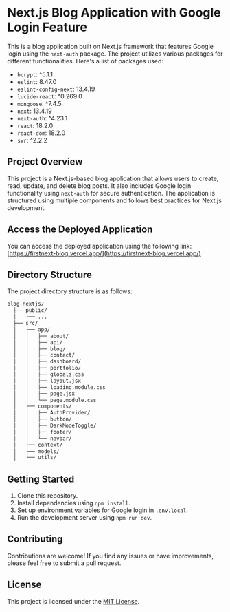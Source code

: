 # Next.js Blog Application with Google Login Feature

This is a blog application built on Next.js framework that features Google login using the `next-auth` package. The project utilizes various packages for different functionalities. Here's a list of packages used:

- `bcrypt`: ^5.1.1
- `eslint`: 8.47.0
- `eslint-config-next`: 13.4.19
- `lucide-react`: ^0.269.0
- `mongoose`: ^7.4.5
- `next`: 13.4.19
- `next-auth`: ^4.23.1
- `react`: 18.2.0
- `react-dom`: 18.2.0
- `swr`: ^2.2.2

## Project Overview

This project is a Next.js-based blog application that allows users to create, read, update, and delete blog posts. It also includes Google login functionality using `next-auth` for secure authentication. The application is structured using multiple components and follows best practices for Next.js development.

## Access the Deployed Application

You can access the deployed application using the following link: [https://firstnext-blog.vercel.app/](https://firstnext-blog.vercel.app/)

## Directory Structure

The project directory structure is as follows:

```bash
blog-nextjs/
  ├── public/
  │   ├── ...
  ├── src/
  │   ├── app/
  │   │   ├── about/
  │   │   ├── api/
  │   │   ├── blog/
  │   │   ├── contact/
  │   │   ├── dashboard/
  │   │   ├── portfolio/
  │   │   ├── globals.css
  │   │   ├── layout.jsx
  │   │   ├── loading.module.css
  │   │   ├── page.jsx
  │   │   └── page.module.css
  │   ├── components/
  │   │   ├── AuthProvider/
  │   │   ├── button/
  │   │   ├── DarkModeToggle/
  │   │   ├── footer/
  │   │   └── navbar/
  │   ├── context/
  │   ├── models/
  │   └── utils/
```

## Getting Started

1. Clone this repository.
2. Install dependencies using `npm install`.
3. Set up environment variables for Google login in `.env.local`.
4. Run the development server using `npm run dev`.

## Contributing

Contributions are welcome! If you find any issues or have improvements, please feel free to submit a pull request.

## License

This project is licensed under the [MIT License](LICENSE).
